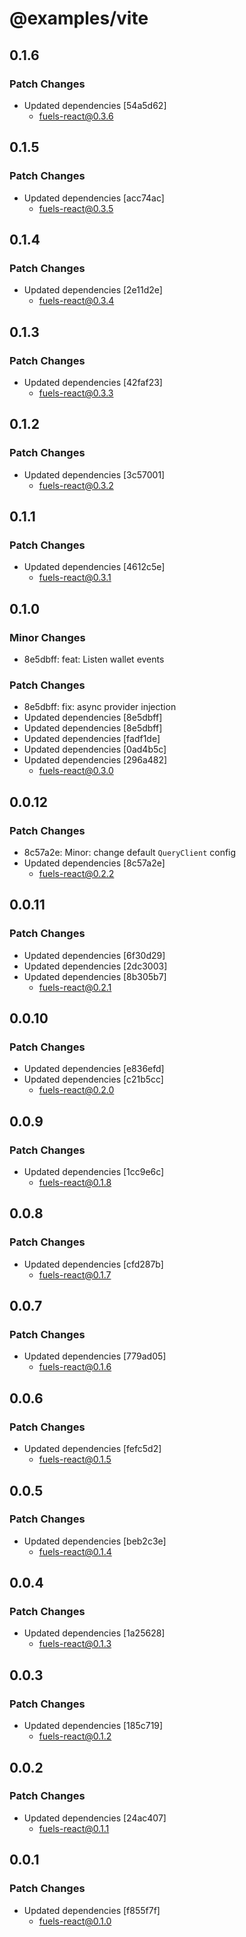 # @examples/vite

## 0.1.6

### Patch Changes

- Updated dependencies [54a5d62]
  - fuels-react@0.3.6

## 0.1.5

### Patch Changes

- Updated dependencies [acc74ac]
  - fuels-react@0.3.5

## 0.1.4

### Patch Changes

- Updated dependencies [2e11d2e]
  - fuels-react@0.3.4

## 0.1.3

### Patch Changes

- Updated dependencies [42faf23]
  - fuels-react@0.3.3

## 0.1.2

### Patch Changes

- Updated dependencies [3c57001]
  - fuels-react@0.3.2

## 0.1.1

### Patch Changes

- Updated dependencies [4612c5e]
  - fuels-react@0.3.1

## 0.1.0

### Minor Changes

- 8e5dbff: feat: Listen wallet events

### Patch Changes

- 8e5dbff: fix: async provider injection
- Updated dependencies [8e5dbff]
- Updated dependencies [8e5dbff]
- Updated dependencies [fadf1de]
- Updated dependencies [0ad4b5c]
- Updated dependencies [296a482]
  - fuels-react@0.3.0

## 0.0.12

### Patch Changes

- 8c57a2e: Minor: change default `QueryClient` config
- Updated dependencies [8c57a2e]
  - fuels-react@0.2.2

## 0.0.11

### Patch Changes

- Updated dependencies [6f30d29]
- Updated dependencies [2dc3003]
- Updated dependencies [8b305b7]
  - fuels-react@0.2.1

## 0.0.10

### Patch Changes

- Updated dependencies [e836efd]
- Updated dependencies [c21b5cc]
  - fuels-react@0.2.0

## 0.0.9

### Patch Changes

- Updated dependencies [1cc9e6c]
  - fuels-react@0.1.8

## 0.0.8

### Patch Changes

- Updated dependencies [cfd287b]
  - fuels-react@0.1.7

## 0.0.7

### Patch Changes

- Updated dependencies [779ad05]
  - fuels-react@0.1.6

## 0.0.6

### Patch Changes

- Updated dependencies [fefc5d2]
  - fuels-react@0.1.5

## 0.0.5

### Patch Changes

- Updated dependencies [beb2c3e]
  - fuels-react@0.1.4

## 0.0.4

### Patch Changes

- Updated dependencies [1a25628]
  - fuels-react@0.1.3

## 0.0.3

### Patch Changes

- Updated dependencies [185c719]
  - fuels-react@0.1.2

## 0.0.2

### Patch Changes

- Updated dependencies [24ac407]
  - fuels-react@0.1.1

## 0.0.1

### Patch Changes

- Updated dependencies [f855f7f]
  - fuels-react@0.1.0
